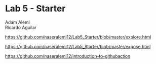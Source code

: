 # Lab 5 - Starter
Adam Alemi   
Ricardo Aguilar  

https://github.com/naseralemi12/Lab5_Starter/blob/master/explore.html  

https://github.com/naseralemi12/Lab5_Starter/blob/master/expose.html  

https://github.com/naseralemi12/introduction-to-githubaction  


